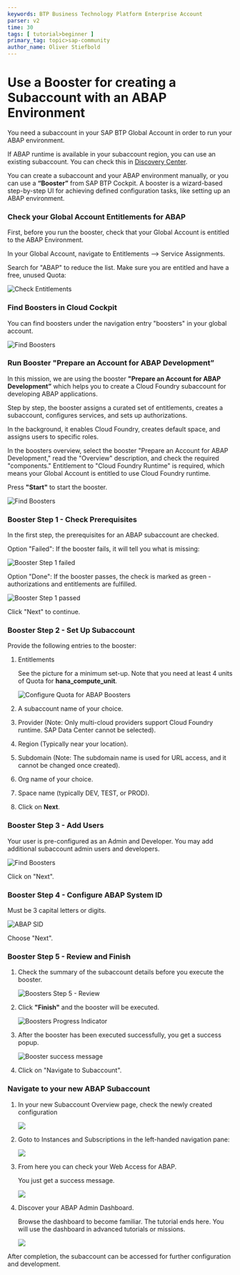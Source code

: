 ```yaml
---
keywords: BTP Business Technology Platform Enterprise Account
parser: v2
time: 30
tags: [ tutorial>beginner ]
primary_tag: topic>sap-community
author_name: Oliver Stiefbold
---
```



# Use a Booster for creating a Subaccount with an ABAP Environment

You need a subaccount in your SAP BTP Global Account in order to run your ABAP environment.

If ABAP runtime is available in your subaccount region, you can use an existing subaccount. You can check this in [Discovery Center](https://discovery-center.cloud.sap/serviceCatalog?showFilters=true).

You can create a subaccount and your ABAP environment manually, or you can use a **“Booster”** from SAP BTP Cockpit. A booster is a wizard-based step-by-step UI for achieving defined configuration tasks, like setting up an ABAP environment.  


### Check your Global Account Entitlements for ABAP

First, before you run the booster, check that your Global Account is entitled to the ABAP Environment.

In your Global Account, navigate to Entitlements --> Service Assignments. 

Search for "ABAP" to reduce the list. Make sure you are entitled and have a free, unused Quota:

![Check Entitlements](images/7_ab_0_checkentitlements.png)


### Find Boosters in Cloud Cockpit


You can find boosters under the navigation entry "boosters" in your global account.

![Find Boosters](images/7_ab_1_findbooster.png)



### Run Booster "Prepare an Account for ABAP Development”

In this mission, we are using the booster **"Prepare an Account for ABAP Development”** which helps you to create a Cloud Foundry subaccount for developing ABAP applications.

Step by step, the booster assigns a curated set of entitlements, creates a subaccount, configures services, and sets up authorizations. 

In the background, it enables Cloud Foundry, creates default space, and assigns users to specific roles.

In the boosters overview, select the booster "Prepare an Account for ABAP Development," read the "Overview" description, and check the required "components." Entitlement to "Cloud Foundry Runtime" is required, which means your Global Account is entitled to use Cloud Foundry runtime. 

Press **"Start"** to start the booster.

![Find Boosters](images/7_ab_2_startbooster.png)




### Booster Step 1 - Check Prerequisites

In the first step, the prerequisites for an ABAP subaccount are checked. 

Option "Failed": If the booster fails, it will tell you what is missing:

 ![Booster Step 1 failed](images/7_ab_3_step1_fail.png)

Option "Done": If the booster passes, the check is marked as green - authorizations and entitlements are fulfilled. 

 ![Booster Step 1 passed](images/7_ab_4_step1_pass.png)

Click "Next" to continue.



### Booster Step 2 - Set Up Subaccount

Provide the following entries to the booster:

1. Entitlements
   
    See the picture for a minimum set-up. Note that you need at least 4 units of Quota for **hana_compute_unit**.

    ![Configure Quota for ABAP Boosters](images/7_ab_5_step2.png)

2. A subaccount name of your choice.

3. Provider (Note: Only multi-cloud providers support Cloud Foundry runtime. SAP Data Center cannot be selected).

4. Region (Typically near your location).

5. Subdomain (Note: The subdomain name is used for URL access, and it cannot be changed once created).

6. Org name of your choice.

7. Space name (typically DEV, TEST, or PROD).

8. Click on **Next**.

 



### Booster Step 3 - Add Users

Your user is pre-configured as an Admin and Developer. You may add additional subaccount admin users and developers. 

 ![Find Boosters](images/7_ab_6_step3.png)

Click on "Next".


### Booster Step 4 - Configure ABAP System ID

Must be 3 capital letters or digits.

 ![ABAP SID](images/7_ab_7_step4.png)

Choose "Next".


### Booster Step 5 - Review and Finish

1. Check the summary of the subaccount details before you execute the booster.

    ![Boosters Step 5 - Review](images/7_ab_8_step5.png)


2. Click **"Finish"** and the booster will be executed.

    ![Boosters Progress Indicator](images/7_ab_9_progress.png)


3. After the booster has been executed successfully, you get a success popup.

    ![Booster success message](images/7_ab_10_done.png)

4. Click on "Navigate to Subaccount".



### Navigate to your new ABAP Subaccount

1. In your new Subaccount Overview page, check the newly created configuration

    ![](images/7_ab_11_checksuba.png)


2. Goto to Instances and Subscriptions in the left-handed navigation pane:

    ![](images/7_ab_12_checkinstance.png)

3. From here you can check your Web Access for ABAP.

    You just get a success message. 

    ![](images/7_abapwa_1.png)

4. Discover your ABAP Admin Dashboard.

    Browse the dashboard to become familiar. The tutorial ends here. You will use the dashboard in advanced tutorials or missions.

    ![](images/7_abapwa_2_dashboard.png)


After completion, the subaccount can be accessed for further configuration and development.


